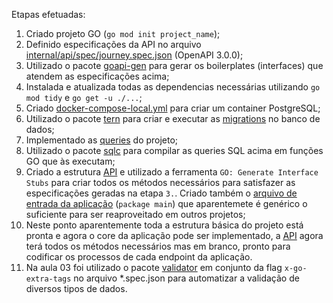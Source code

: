 Etapas efetuadas:
1. Criado projeto GO (`go mod init project_name`);
2. Definido especificações da API no arquivo [internal/api/spec/journey.spec.json](https://github.com/jeffersoncbd/nlw-2024-journey-app/blob/main/internal/api/spec/journey.spec.json) (OpenAPI 3.0.0);
3. Utilizado o pacote [goapi-gen](https://github.com/discord-gophers/goapi-gen) para gerar os boilerplates (interfaces) que atendem as especificações acima;
4. Instalada e atualizada todas as dependencias necessárias utilizando `go mod tidy` e `go get -u ./...`;
5. Criado [docker-compose-local.yml](https://github.com/jeffersoncbd/nlw-2024-journey-app/blob/main/docker-compose-local.yml) para criar um container PostgreSQL;
6. Utilizado o pacote [tern](https://github.com/jackc/tern) para criar e executar as [migrations](https://github.com/jeffersoncbd/nlw-2024-journey-app/tree/main/internal/pgstore/migrations) no banco de dados;
7. Implementado as [queries](https://github.com/jeffersoncbd/nlw-2024-journey-app/blob/main/internal/pgstore/queries/queries.sql) do projeto;
8. Utilizado o pacote [sqlc](https://github.com/sqlc-dev/sqlc) para compilar as queries SQL acima em funções GO que às executam;
9. Criado a estrutura [API](https://github.com/jeffersoncbd/nlw-2024-journey-app/blob/main/internal/api/api.go) e utilizado a ferramenta `GO: Generate Interface Stubs` para criar todos os métodos necessários para satisfazer as especificações geradas na etapa `3.`. Criado também o [arquivo de entrada da aplicação](https://github.com/jeffersoncbd/nlw-2024-journey-app/blob/main/cmd/journey/journey.go) (`package main`) que aparentemete é genérico o suficiente para ser reaproveitado em outros projetos;
10. Neste ponto aparentemente toda a estrutura básica do projeto está pronta e agora o core da aplicação pode ser implementado, a [API](https://github.com/jeffersoncbd/nlw-2024-journey-app/blob/main/internal/api/api.go) agora terá todos os métodos necessários mas em branco, pronto para codificar os processos de cada endpoint da aplicação.
11. Na aula 03 foi utilizado o pacote [validator](https://github.com/go-playground/validator) em conjunto da flag `x-go-extra-tags` no arquivo *.spec.json para automatizar a validação de diversos tipos de dados.

